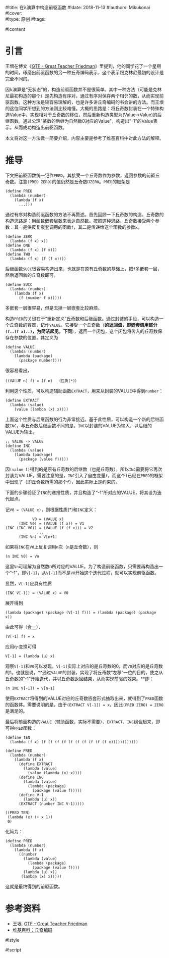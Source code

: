 
#!title:    在λ演算中构造前驱函数
#!date:     2018-11-13
#!authors:  Mikukonai
#!cover:    
#!type:     原创
#!tags:     

#!content

# 引言

王垠在博文《[GTF - Great Teacher Friedman](http://www.yinwang.org/blog-cn/2012/07/04/dan-friedman)》里提到，他的同学花了一个星期的时间，琢磨出前驱函数的另一种丘奇编码表示，这个表示跟克林尼最初的设计是完全不同的。

因λ演算是“无状态”的，构造前驱函数并不是很简单。其中一种方法（可能是克林尼最初构造的那个）是先构造有序对，通过有序对保存两个相邻的数，从而实现前驱函数。这种方法是较容易理解的，也是许多讲丘奇编码的书会讲的方法。而王垠的这位同学所想到的方法则比较难懂。大概的思路是：将丘奇数封装在一个特殊构造Value中，实现相对于丘奇数的移位，然后重新构造类型为(Value→Value)的后继函数。通过公理"某数的后继为自然数0对应的Value"，构造出"-1"的Value表示，从而成功构造出前驱函数。

本文将对这一方法做一简要介绍，内容主要是参考了维基百科中对此方法的解释。

# 推导

下文把前驱函数统一记作`PRED`，其接受一个丘奇数作为参数，返回参数的前驱丘奇数。注意`(PRED ZERO)`的值仍然是丘奇数0`ZERO`。`PRED`的框架是

```:scheme
(define PRED
  (lambda (number)
    (lambda (f x)
      ...)))
```

通过有序对构造前驱函数的方法不再赘述。首先回顾一下丘奇数的构造。丘奇数的构造思路是：用函数嵌套层数来表达自然数。按照这种思路，丘奇数接受两个参数：其一是供反复嵌套调用的函数`f`，其二是传递给这个函数的参数`x`。

```:scheme
(define ZERO
  (lambda (f x) x))
(define ONE
  (lambda (f x) (f x)))
(define TWO
  (lambda (f x) (f (f x))))
```

后继函数`SUCC`很容易构造出来，也就是在原有丘奇数的基础上，把`f`多嵌套一层，然后返回新的丘奇数即可。

```:scheme
(define SUCC
  (lambda (number)
    (lambda (f x)
      (f (number f x)))))
```

多嵌套一层很容易，但是去掉一层嵌套比较麻烦。

构造`PRED`的关键在于“重新定义”丘奇数和后继函数。通过封装的手段，可以构造一个丘奇数的容器，记作`VALUE`。它接受一个丘奇数（**的返回值，即嵌套调用部分`(f..(f x)..)`，为简洁起见，下同**），返回一个闭包，这个闭包将传入的丘奇数保存在参数的位置，其定义为

```:scheme
(define VALUE
  (lambda (number)
    (lambda (package)
      (package number))))
```

很容易看出，

```:scheme
((VALUE n) f) = (f n)  （性质(*)）
```

利用这个性质，可以构造辅助函数`EXTRACT`，用来从封装的VALUE中得到`number`：

```:scheme
(define EXTRACT
  (lambda (value)
    (value (lambda (x) x))))
```

上面这个性质与后继函数的行为非常接近。基于此性质，可以构造一个新的后继函数`INC`，与丘奇数后继函数不同的是，`INC`以封装的VALUE为输入，以后继的VALUE为输出。

```:scheme
;; VALUE -> VALUE
(define INC
  (lambda (value)
    (lambda (package)
      (package (value f)))))
```

因`(value f)`得到的是原有丘奇数的后继数（也是丘奇数），所以`INC`需要将它再次封装为VALUE。需要注意的是，`INC`引入了自由变量`f`，而这个`f`已经在`PRED`的框架中出现了（即丘奇数所需的那个`f`），因此实际上是约束的。

下面的步骤验证了`INC`的递推性质，并且构造了“-1”所对应的VALUE，将其设为迭代起点。

记`V0 = (VALUE x)`，则根据性质(*)和`INC`定义：

```:scheme
            V0 = (VALUE x)
      (INC V0) = (VALUE (f x)) = V1
(INC (INC V0)) = (VALUE (f (f x))) = V2
              ...
      (INC Vn) = V[n+1]
```

如果将`INC`在`V0`上反复调用`n`次（`n`是丘奇数），则

```:scheme
(n INC V0) = Vn
```

这里`Vn`可理解为自然数n所对应的VALUE。为了构造前驱函数，只需要再构造出一个“-1”，即`V[-1]`，从`V[-1]`而不是`V0`开始这个迭代过程，就可以实现前驱函数。

显然，`V[-1]`应具有性质

```:scheme
(INC V[-1]) = (VALUE x) = V0
```

展开得到

```:scheme
(lambda (package) (package (V[-1] f))) = (lambda (package) (package x))
```

由此可得（[合一](https://en.wikipedia.org/wiki/Unification_\(computer_science\))），

```:scheme
(V[-1] f) = x
```

应用η-变换可得

```:scheme
V[-1] = (lambda (u) x)
```

观察`V[-1]`和`V0`可以发现，`V[-1]`实际上对应的是丘奇数的0，而`V0`对应的是丘奇数的1。也就是说，**通过`VALUE`的封装，实现了将丘奇数“左移”一位的目的，使之从丘奇数的“-1”开始迭代，并以丘奇数返回结果，从而实现前驱的效果。**即：

```:scheme
(n INC V[-1]) = V[n-1]
```

使用`EXTRACT`将得到的VALUE对应的丘奇数嵌套形式抽取出来，就得到了`PRED`函数的函数体。需要说明的是，由于`(EXTRACT V[-1]) = x`，因此`(PRED ZERO) = ZERO`是满足的。

最后将前面构造的`VALUE`（辅助函数，实际不需要）、`EXTRACT`、`INC`组合起来，即可得`PRED`函数：

```:scheme
(define TEN
  (lambda (f x) (f (f (f (f (f (f (f (f (f (f x))))))))))))

(define PRED
  (lambda (number)
    (lambda (f x)
      (define EXTRACT
        (lambda (value)
          (value (lambda (x) x))))
      (define INC
        (lambda (value)
          (lambda (package)
            (package (value f)))))
      (define V-1
        (lambda (u) x))
      (EXTRACT (number INC V-1)))))

((PRED TEN)
 (lambda (x) (+ x 1))
 0)
```

化简为：

```:scheme
(define PRED
  (lambda (number)
    (lambda (f x)
      ((number
        (lambda (value)
          (lambda (package)
            (package (value f))))
        (lambda (u) x))
       (lambda (x) x)))))
```

这就是最终得到的前驱函数。

# 参考资料

+ 王垠. [GTF - Great Teacher Friedman](https://www.yinwang.org/blog-cn/2012/07/04/dan-friedman)
+ [维基百科：丘奇编码](https://en.wikipedia.org/wiki/Church_encoding)


#!style

#!script
